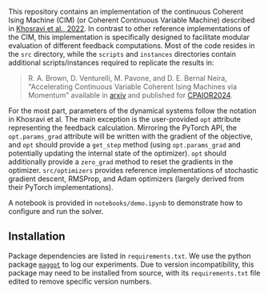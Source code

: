 This repository contains an implementation of the continuous Coherent Ising Machine (CIM) (or Coherent Continuous Variable Machine) described in [Khosravi et al., 2022](https://arxiv.org/abs/2209.04415).
In contrast to other reference implementations of the CIM, this implementation is specifically designed to facilitate modular evaluation of different feedback computations.  Most of the code resides in the `src` directory, while the `scripts` and `instances` directories contain additional scripts/instances required to replicate the results in:
> R. A. Brown, D. Venturelli, M. Pavone, and D. E. Bernal Neira, "Accelerating Continuous Variable Coherent Ising Machines via Momentum" available in [arxiv](https://arxiv.org/abs/2401.12135) and published for [CPAIOR2024](https://link.springer.com/chapter/10.1007/978-3-031-60597-0_8).

For the most part, parameters of the dynamical systems follow the notation in Khosravi et al. The main exception is the user-provided `opt` attribute representing the feedback calculation. Mirroring the PyTorch API, the `opt.params_grad` attribute will be written with the gradient of the objective, and `opt` should provide a `get_step` method (using `opt.params_grad` and potentially updating the internal state of the optimizer). `opt` should additionally provide a `zero_grad` method to reset the gradients in the optimizer. `src/optimizers` provides reference implementations of stochastic gradient descent, RMSProp, and Adam optimizers (largely derived from their PyTorch implementations).

A notebook is provided in `notebooks/demo.ipynb` to demonstrate how to configure and run the solver.

## Installation
Package dependencies are listed in `requirements.txt`. We use the python package [`maggot`](https://github.com/ex4sperans/maggot/) to log our experiments. Due to version incompatibility, this package may need to be installed from source, with its `requirements.txt` file edited to remove specific version numbers.
